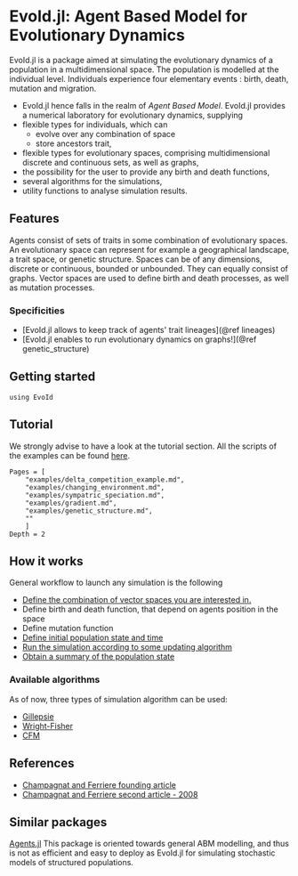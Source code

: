 # EvoId.jl: Agent Based Model for Evolutionary Dynamics

EvoId.jl is a package aimed at simulating the evolutionary dynamics of a population in a multidimensional space. The population is modelled at the individual level. Individuals experience four elementary events : birth, death, mutation and migration.

- EvoId.jl hence falls in the realm of *Agent Based Model*.
EvoId.jl provides a numerical laboratory for evolutionary dynamics, supplying
- flexible types for individuals, which can
    - evolve over any combination of space
    - store ancestors trait,
- flexible types for evolutionary spaces, comprising multidimensional discrete and continuous sets, as well as graphs,
- the possibility for the user to provide any birth and death functions,
- several algorithms for the simulations,
- utility functions to analyse simulation results.

## Features
Agents consist of sets of traits in some combination of evolutionary spaces. An evolutionary space can represent for example a geographical landscape, a trait space, or genetic structure. Spaces can be of any dimensions, discrete or continuous, bounded or unbounded. They can equally consist of graphs.
Vector spaces are used to define birth and death processes, as well as mutation processes.

### Specificities
- [EvoId.jl allows to keep track of agents' trait lineages](@ref lineages)
- [EvoId.jl enables to run evolutionary dynamics on graphs!](@ref genetic_structure)

## Getting started
```@repl
using EvoId
```

## Tutorial
We strongly advise to have a look at the tutorial section. All the scripts of the examples can be found [here](https://gitlab.ethz.ch/bvictor/EvoId/-/tree/master/examples).
```@contents
Pages = [
    "examples/delta_competition_example.md",
    "examples/changing_environment.md",
    "examples/sympatric_speciation.md",
    "examples/gradient.md",
    "examples/genetic_structure.md",
    ""
    ]
Depth = 2
```
## How it works
General workflow to launch any simulation is the following

- [Define the combination of vector spaces you are interested in.](manual/space.md)
- Define birth and death function, that depend on agents position in the space
- Define mutation function
- [Define initial population state and time](manual/world)
- [Run the simulation according to some updating algorithm](manual/run_world.md)
- [Obtain a summary of the population state](manual/callbacks.md)

### Available algorithms
As of now, three types of simulation algorithm can be used:
- [Gillepsie](manual/gillepsie.md)
- [Wright-Fisher](manual/wright_fisher.md)
- [CFM](CFM.md)

## References
- [Champagnat and Ferriere founding article](https://linkinghub.elsevier.com/retrieve/pii/S0040580905001632)
- [Champagnat and Ferriere second article - 2008](https://www.tandfonline.com/doi/full/10.1080/15326340802437710)

## Similar packages
[Agents.jl](https://juliadynamics.github.io/Agents.jl/) This package is oriented towards general ABM modelling, and thus is not as efficient and easy to deploy as EvoId.jl for simulating stochastic models of structured populations.
